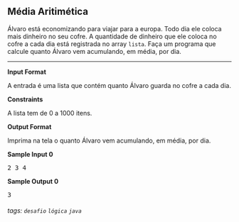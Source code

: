 ## Média Aritimética

Álvaro está economizando para viajar para a europa. Todo dia ele coloca mais dinheiro no seu cofre. A quantidade de dinheiro que ele coloca no cofre a cada dia está registrada no array `lista`. Faça um programa que calcule quanto Álvaro vem acumulando, em média, por dia.

---

**Input Format**

A entrada é uma lista que contém quanto Álvaro guarda no cofre a cada dia.

**Constraints**

A lista tem de 0 a 1000 itens.

**Output Format**

Imprima na tela o quanto Álvaro vem acumulando, em média, por dia.

**Sample Input 0**

<pre>
2 3 4
</pre>

**Sample Output 0**

<pre>
3
</pre>

###### tags: `desafio` `lógica` `java`